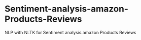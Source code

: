 # Sentiment-analysis-amazon-Products-Reviews
NLP with NLTK for Sentiment analysis amazon Products Reviews
